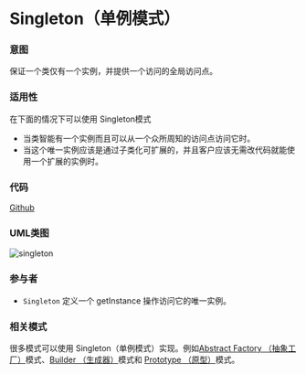 # Singleton（单例模式）

### 意图
保证一个类仅有一个实例，并提供一个访问的全局访问点。


### 适用性
在下面的情况下可以使用 Singleton模式
* 当类智能有一个实例而且可以从一个众所周知的访问点访问它时。
* 当这个唯一实例应该是通过子类化可扩展的，并且客户应该无需改代码就能使用一个扩展的实例时。

### 代码
[Github](https://github.com/alitain/design-pattern/tree/master/src/Creational/Singleton)

### UML类图
![singleton](http://ohtd7tndv.bkt.clouddn.com/dp_singleton.png)

### 参与者
* `Singleton` 定义一个 getInstance 操作访问它的唯一实例。

### 相关模式
很多模式可以使用 Singleton（单例模式）实现。例如[Abstract Factory （抽象工厂）](https://github.com/alitain/design-pattern/blob/master/docs/creational/abstract_factory.md)模式、[Builder （生成器）](https://github.com/alitain/design-pattern/blob/master/docs/creational/builder.md)模式和 [Prototype （原型）](https://github.com/alitain/design-pattern/blob/master/docs/creational/prototype.md)模式。